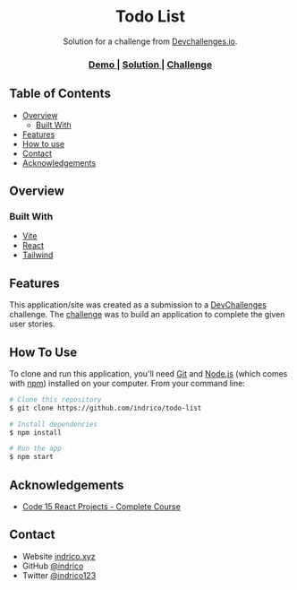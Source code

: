 <!-- Please update value in the {}  -->

<h1 align="center">Todo List</h1>

<div align="center">
   Solution for a challenge from  <a href="http://devchallenges.io" target="_blank">Devchallenges.io</a>.
</div>

<div align="center">
  <h3>
    <a href="https://indrico-windbnb.netlify.app/">
      Demo
    </a>
    <span> | </span>
    <a href="https://devchallenges.io/solutions/nZ2SdMgU7Hr8huqJL8z6">
      Solution
    </a>
    <span> | </span>
    <a href="https://devchallenges.io/challenges/hH6PbOHBdPm6otzw2De5">
      Challenge
    </a>
  </h3>
</div>

<!-- TABLE OF CONTENTS -->

## Table of Contents

- [Overview](#overview)
  - [Built With](#built-with)
- [Features](#features)
- [How to use](#how-to-use)
- [Contact](#contact)
- [Acknowledgements](#acknowledgements)

<!-- OVERVIEW -->

## Overview




### Built With
- [Vite](https://vitejs.dev/)
- [React](https://reactjs.org/)
- [Tailwind](https://tailwindcss.com/)

## Features

This application/site was created as a submission to a [DevChallenges](https://devchallenges.io/challenges) challenge. The [challenge](https://devchallenges.io/challenges/hH6PbOHBdPm6otzw2De5) was to build an application to complete the given user stories.

## How To Use

To clone and run this application, you'll need [Git](https://git-scm.com) and [Node.js](https://nodejs.org/en/download/) (which comes with [npm](http://npmjs.com)) installed on your computer. From your command line:

```bash
# Clone this repository
$ git clone https://github.com/indrico/todo-list

# Install dependencies
$ npm install

# Run the app
$ npm start
```

## Acknowledgements
- [Code 15 React Projects - Complete Course](https://www.youtube.com/watch?v=a_7Z7C_JCyo)

## Contact
- Website [indrico.xyz](https://indrico.xyz)
- GitHub [@indrico](https://github.com/Indrico)
- Twitter [@indrico123](https://twitter.com/indrico)
